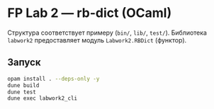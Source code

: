 # FP Lab 2 — rb-dict (OCaml)

Структура соответствует примеру (`bin/`, `lib/`, `test/`).
Библиотека `labwork2` предоставляет модуль `Labwork2.RBDict` (функтор).

## Запуск
```bash
opam install . --deps-only -y
dune build
dune test
dune exec labwork2_cli
```
